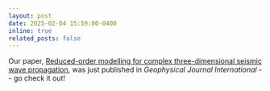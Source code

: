 ```yaml
---
layout: post
date: 2025-02-04 15:59:00-0400
inline: true
related_posts: false
---
```


Our paper, [Reduced-order modelling for complex three-dimensional seismic wave propagation](https://doi.org/10.1093/gji/ggaf049), was just published in _Geophysical Journal International_ -- go check it out!
